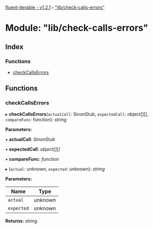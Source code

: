 [fluent-iterable - v1.2.1](../README.md) › ["lib/check-calls-errors"](_lib_check_calls_errors_.md)

# Module: "lib/check-calls-errors"

## Index

### Functions

* [checkCallsErrors](_lib_check_calls_errors_.md#checkcallserrors)

## Functions

###  checkCallsErrors

▸ **checkCallsErrors**(`actualCall`: SinonStub, `expectedCall`: object[][], `compareFunc`: function): *string*

**Parameters:**

▪ **actualCall**: *SinonStub*

▪ **expectedCall**: *object[][]*

▪ **compareFunc**: *function*

▸ (`actual`: unknown, `expected`: unknown): *string*

**Parameters:**

Name | Type |
------ | ------ |
`actual` | unknown |
`expected` | unknown |

**Returns:** *string*
